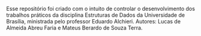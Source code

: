 Esse repositório foi criado com o intuito de controlar o desenvolvimento dos trabalhos práticos da disciplina Estruturas de Dados da Universidade de Brasília, ministrada pelo professor Eduardo Alchieri. Autores: Lucas de Almeida Abreu Faria e Mateus Berardo de Souza Terra.

